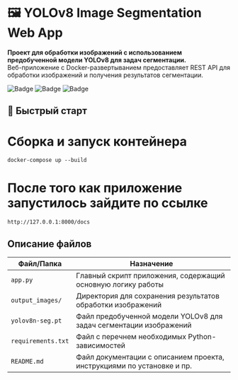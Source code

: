 # 🖼 YOLOv8 Image Segmentation Web App

**Проект для обработки изображений с использованием предобученной модели YOLOv8 для задач сегментации.**  
Веб-приложение с Docker-развертыванием предоставляет REST API для обработки изображений и получения результатов сегментации.

![Badge](https://img.shields.io/badge/Python-3.8%2B-blue)
![Badge](https://img.shields.io/badge/Framework-FastAPI-green)
![Badge](https://img.shields.io/badge/Model-YOLOv8-red)

## 🚀 Быстрый старт


# Сборка и запуск контейнера
```
docker-compose up --build
`````
# После того как приложение запустилось зайдите по ссылке 
````
http://127.0.0.1:8000/docs
````


## Описание файлов

| Файл/Папка           | Назначение                                                                 |
|-----------------------|---------------------------------------------------------------------------|
| `app.py`             | Главный скрипт приложения, содержащий основную логику работы             |
| `output_images/`      | Директория для сохранения результатов обработки изображений              |
| `yolov8n-seg.pt`     | Файл предобученной модели YOLOv8 для задач сегментации изображений       |
| `requirements.txt`    | Файл с перечнем необходимых Python-зависимостей                         |
| `README.md`          | Файл документации с описанием проекта, инструкциями по установке и пр.  |





